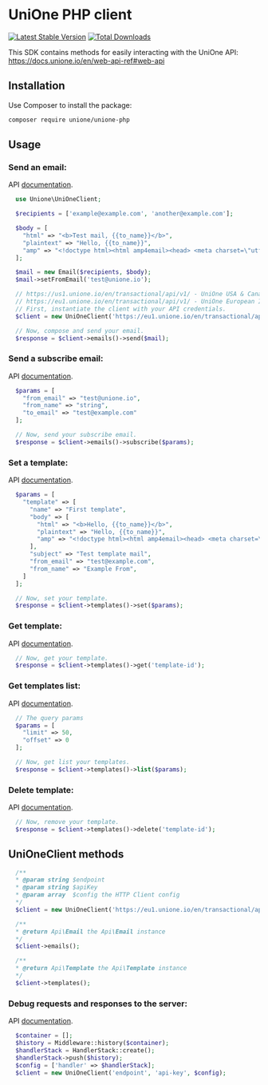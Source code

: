 # UniOne PHP client

[![Latest Stable Version](http://poser.pugx.org/unione/unione-php/v)](https://packagist.org/packages/unione/unione-php)
[![Total Downloads](http://poser.pugx.org/unione/unione-php/downloads)](https://packagist.org/packages/unione/unione-php)

This SDK contains methods for easily interacting with the UniOne API: https://docs.unione.io/en/web-api-ref#web-api

## Installation

Use Composer to install the package:

```bash
composer require unione/unione-php
```

## Usage

### Send an email:
API [documentation](https://docs.unione.io/en/web-api-ref#email).

```php
  use Unione\UniOneClient;

  $recipients = ['example@example.com', 'another@example.com'];

  $body = [
    "html" => "<b>Test mail, {{to_name}}</b>",
    "plaintext" => "Hello, {{to_name}}",
    "amp" => "<!doctype html><html amp4email><head> <meta charset=\"utf-8\"><script async src=\"https://cdn.ampproject.org/v0.js\"></script> <style amp4email-boilerplate>body[visibility:hidden]</style></head><body> Hello, AMP4EMAIL world.</body></html>"
  ];

  $mail = new Email($recipients, $body);
  $mail->setFromEmail('test@unione.io');

  // https://us1.unione.io/en/transactional/api/v1/ - UniOne USA & Canada Instance
  // https://eu1.unione.io/en/transactional/api/v1/ - UniOne European Instance
  // First, instantiate the client with your API credentials.
  $client = new UniOneClient('https://eu1.unione.io/en/transactional/api/v1/', 'api-key');

  // Now, compose and send your email.
  $response = $client->emails()->send($mail);
```

### Send a subscribe email:
API [documentation](https://docs.unione.io/en/web-api-ref#email-subscribe).

```php
  $params = [
    "from_email" => "test@unione.io",
    "from_name" => "string",
    "to_email" => "test@example.com"
  ];

  // Now, send your subscribe email.
  $response = $client->emails()->subscribe($params);
```

### Set a template:
API [documentation](https://docs.unione.io/en/web-api-ref#template).
```php
  $params = [
    "template" => [
      "name" => "First template",
      "body" => [
        "html" => "<b>Hello, {{to_name}}</b>",
        "plaintext" => "Hello, {{to_name}}",
        "amp" => "<!doctype html><html amp4email><head> <meta charset=\"utf-8\"><script async src=\"https://cdn.ampproject.org/v0.js\"></script> <style amp4email-boilerplate>body[visibility:hidden]</style></head><body> Hello, AMP4EMAIL world.</body></html>"
      ],
      "subject" => "Test template mail",
      "from_email" => "test@example.com",
      "from_name" => "Example From",
    ]
  ];

  // Now, set your template.
  $response = $client->templates()->set($params);
```

### Get template:
API [documentation](https://docs.unione.io/en/web-api-ref#template-get).
```php
  // Now, get your template.
  $response = $client->templates()->get('template-id');
```

### Get templates list:
API [documentation](https://docs.unione.io/en/web-api-ref#template-list).
```php
  // The query params
  $params = [
    "limit" => 50,
    "offset" => 0
  ];

  // Now, get list your templates.
  $response = $client->templates()->list($params);
```

### Delete template:
API [documentation](https://docs.unione.io/en/web-api-ref#template-delete).
```php
  // Now, remove your template.
  $response = $client->templates()->delete('template-id');
```

## UniOneClient methods

```php
  /**
  * @param string $endpoint
  * @param string $apiKey
  * @param array  $config the HTTP Client config
  */
  $client = new UniOneClient('https://eu1.unione.io/en/transactional/api/v1/', 'api-key', $config = []);

  /**
  * @return Api\Email the Api\Email instance
  */
  $client->emails();

  /**
  * @return Api\Template the Api\Template instance
  */
  $client->templates();
```
### Debug requests and responses to the server:
API [documentation](https://docs.guzzlephp.org/en/stable/testing.html#history-middleware).
```php
  $container = [];
  $history = Middleware::history($container);
  $handlerStack = HandlerStack::create();
  $handlerStack->push($history);
  $config = ['handler' => $handlerStack];
  $client = new UniOneClient('endpoint', 'api-key', $config);
```
